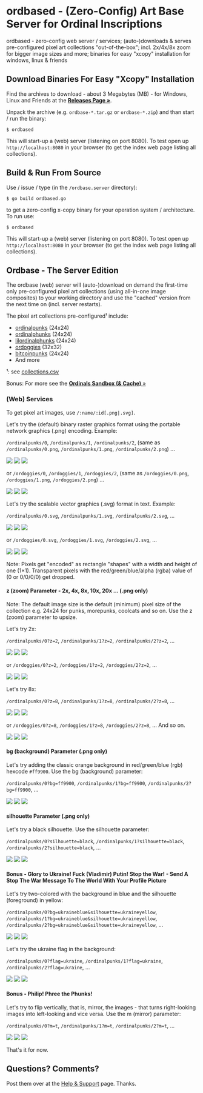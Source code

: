 # ordbased - (Zero-Config) Art Base Server for Ordinal Inscriptions

ordbased - zero-config web server / services; (auto-)downloads & serves pre-configured pixel art collections "out-of-the-box"; incl. 2x/4x/8x zoom for bigger image sizes and more; binaries for easy "xcopy" installation for windows, linux & friends




## Download Binaries For Easy "Xcopy" Installation

Find the archives to download  - about 3 Megabytes (MB) - for Windows, Linux and Friends at the [**Releases Page »**](https://github.com/ordbase/ordbase.server/releases).

Unpack the archive (e.g. `ordbase-*.tar.gz` or `ordbase-*.zip`) and than start / run the binary:

```
$ ordbased
```

This will start-up a (web) server (listening on port 8080). To test open up `http://localhost:8080` in your browser (to get the index web page listing all collections).


## Build & Run From Source


Use / issue / type  (in the `/ordbase.server` directory):

```
$ go build ordbased.go
```

to get a zero-config x-copy binary for your operation system / architecture.
To run use:

```
$ ordbased
```

This will start-up a (web) server (listening on port 8080). To test open up `http://localhost:8080` in your browser (to get the index web page listing all collections).








## Ordbase - The Server Edition

The ordbase (web) server will (auto-)download on demand the first-time only pre-configured
pixel art collections (using all-in-one image composites)
to your working directory and use the "cached" version from the next time on (incl. server restarts).


The pixel art collections pre-configured¹ include:


- [ordinalpunks](https://github.com/ordbase/ordinals.sandbox/blob/master/i/ordinalpunks.png) (24x24)
- [ordinalphunks](https://github.com/ordbase/ordinals.sandbox/blob/master/i/ordinalphunks.png) (24x24)
- [lilordinalphunks](https://github.com/ordbase/ordinals.sandbox/blob/master/i/lilordinalphunks.png) (24x24)
- [ordoggies](https://github.com/ordbase/ordinals.sandbox/blob/master/i/ordoggies.png) (32x32)
- [bitcoinpunks](https://github.com/ordbase/ordinals.sandbox/blob/master/i/bitcoinpunks.png) (24x24)
- And more


¹: see [collections.csv](collections.csv)



Bonus: For more see the [**Ordinals Sandbox (& Cache)** »](https://github.com/ordbase/ordinals.sandbox)



### (Web) Services


To get pixel art images, use `/:name/:id[.png|.svg]`.

Let's try the (default)
binary raster graphics format
using the portable network graphics (.png) encoding.
Example:

`/ordinalpunks/0`, `/ordinalpunks/1`, `/ordinalpunks/2`,
(same as `/ordinalpunks/0.png`, `/ordinalpunks/1.png`, `/ordinalpunks/2.png`) ...

![](i/ordinalpunks-000000.png)
![](i/ordinalpunks-000001.png)
![](i/ordinalpunks-000002.png)


or `/ordoggies/0`, `/ordoggies/1`, `/ordoggies/2`,
(same as `/ordoggies/0.png`, `/ordoggies/1.png`, `/ordoggies/2.png`)  ...

![](i/ordoggies-000000.png)
![](i/ordoggies-000001.png)
![](i/ordoggies-000002.png)



Let's try the scalable vector graphics (.svg) format in text.
Example:


`/ordinalpunks/0.svg`, `/ordinalpunks/1.svg`, `/ordinalpunks/2.svg`, ...

![](i/ordinalpunks-000000.svg)
![](i/ordinalpunks-000001.svg)
![](i/ordinalpunks-000002.svg)


or `/ordoggies/0.svg`, `/ordoggies/1.svg`, `/ordoggies/2.svg`,  ...

![](i/ordoggies-000000.svg)
![](i/ordoggies-000001.svg)
![](i/ordoggies-000002.svg)


Note: Pixels get "encoded" as rectangle "shapes" with a width and height
of one (1×1).  Transparent pixels
with the red/green/blue/alpha (rgba) value of (0 or 0/0/0/0)
get dropped.



#### z (zoom) Parameter - 2x, 4x, 8x, 10x, 20x ...   (.png only)


Note: The default image size is the default
(minimum) pixel size of the collection e.g. 24x24 for punks, morepunks,
coolcats and so on.
Use the z (zoom) parameter to upsize.

Let's try 2x:


`/ordinalpunks/0?z=2`, `/ordinalpunks/1?z=2`, `/ordinalpunks/2?z=2`, ...

![](i/ordinalpunks-000000@2x.png)
![](i/ordinalpunks-000001@2x.png)
![](i/ordinalpunks-000002@2x.png)


or `/ordoggies/0?z=2`, `/ordoggies/1?z=2`, `/ordoggies/2?z=2`, ...

![](i/ordoggies-000000@2x.png)
![](i/ordoggies-000001@2x.png)
![](i/ordoggies-000002@2x.png)




Let's try 8x:


`/ordinalpunks/0?z=8`, `/ordinalpunks/1?z=8`, `/ordinalpunks/2?z=8`, ...

![](i/ordinalpunks-000000@8x.png)
![](i/ordinalpunks-000001@8x.png)
![](i/ordinalpunks-000002@8x.png)


or `/ordoggies/0?z=8`, `/ordoggies/1?z=8`, `/ordoggies/2?z=8`, ...  And so on.

![](i/ordoggies-000000@8x.png)
![](i/ordoggies-000001@8x.png)
![](i/ordoggies-000002@8x.png)



#### bg (background) Parameter    (.png only)

Let's try adding the classic orange background
in red/green/blue (rgb) hexcode `#ff9900`.
Use the bg (background) parameter:

`/ordinalpunks/0?bg=ff9900`, `/ordinalpunks/1?bg=ff9900`, `/ordinalpunks/2?bg=ff9900`, ...

![](i/ordinalpunks-000000_(ff9900).png)
![](i/ordinalpunks-000001_(ff9900).png)
![](i/ordinalpunks-000002_(ff9900).png)




#### silhouette Parameter    (.png only)

Let's try a black silhouette.
Use the silhouette parameter:

`/ordinalpunks/0?silhouette=black`, `/ordinalpunks/1?silhouette=black`, `/ordinalpunks/2?silhouette=black`, ...

![](i/ordinalpunks-000000_silhouette(black).png)
![](i/ordinalpunks-000001_silhouette(black).png)
![](i/ordinalpunks-000002_silhouette(black).png)



#### Bonus -  Glory to Ukraine! Fuck (Vladimir) Putin! Stop the War! - Send A Stop The War Message To The World With Your Profile Picture


Let's try two-colored with the background in blue
and the silhouette (foreground) in yellow:

`/ordinalpunks/0?bg=ukraineblue&silhouette=ukraineyellow`, `/ordinalpunks/1?bg=ukraineblue&silhouette=ukraineyellow`, `/ordinalpunks/2?bg=ukraineblue&silhouette=ukraineyellow`, ...

![](i/ordinalpunks-000000_(ukraineblue)_silhouette(ukraineyellow).png)
![](i/ordinalpunks-000001_(ukraineblue)_silhouette(ukraineyellow).png)
![](i/ordinalpunks-000002_(ukraineblue)_silhouette(ukraineyellow).png)



Let's try the ukraine flag in the background:

`/ordinalpunks/0?flag=ukraine`, `/ordinalpunks/1?flag=ukraine`, `/ordinalpunks/2?flag=ukraine`, ...

![](i/ordinalpunks-000000_flag(ukraine).png)
![](i/ordinalpunks-000001_flag(ukraine).png)
![](i/ordinalpunks-000002_flag(ukraine).png)



####  Bonus  -  Philip! Phree the Phunks!

Let's try to flip vertically, that is, mirror, the images -
that turns right-looking images into left-looking and vice versa.
Use the m (mirror) parameter:


`/ordinalpunks/0?m=t`, `/ordinalpunks/1?m=t`, `/ordinalpunks/2?m=t`, ...

![](i/ordinalpunks-000000_mirror.png)
![](i/ordinalpunks-000001_mirror.png)
![](i/ordinalpunks-000002_mirror.png)


That's it for now.









## Questions? Comments?

Post them over at the [Help & Support](https://github.com/geraldb/help) page. Thanks.
